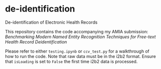 # de-identification
De-identification of Electronic Health Records

This repository contains the code accompanying my AMIA submission: _Benchmarking Modern Named Entity Recognition Techniques for Free-text Health Record Deidentification_

Please refer to either ```testing.ipynb``` or ```ccv_test.py``` for a walkthrough of how to run the code. Note that raw data must be in the i2b2 format. Ensure that ```isLoading``` is set to ```False``` the first time i2b2 data is processed. 
